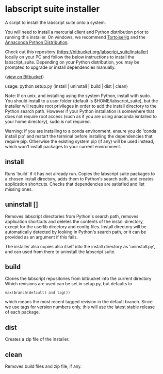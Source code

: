labscript suite installer
=========================

A script to install the labscript suite onto a system.

You will need to install a mercurial client and Python distribution prior 
to running this installer. On windows, we recommend [TortoiseHg](http://tortoisehg.bitbucket.org/) and the 
[Annaconda Python Distribution](https://www.anaconda.com/download/).

Check out this repository (https://bitbucket.org/labscript_suite/installer) locally on your PC and follow the below instructions to install the labscript_suite. Depending on your Python distribution, you may be prompted to upgrade or install dependencies manually.

([view on Bitbucket](https://bitbucket.org/labscript_suite/installer))

usage:
    python setup.py (install | uninstall | build | dist | clean)



Note: If on unix, and installing using the system Python, install with sudo.
You should install to a user folder (default is $HOME/labscript_suite), but
the installer will require root privileges in order to add the install
directory to the Python search path. However if your Python installation is
somewhere that does not require root access (such as if you are using anaconda
isntalled to your home directory), sudo is not required.


Warning: if you are installing to a conda environment, ensure you do 'conda
install pip' and restart the terminal before installing the dependencies that
require pip. Otherwise the existing system pip (if any) will be used instead,
which won't install packages to your current environment.


install
-------

Runs 'build' if it has not already run. Copies the labscript suite packages to
a chosen install directory, adds them to Python's search path, and creates
application shortcuts. Checks that dependencies are satisfied and list missing
ones.


uninstall [<path>]
--------------------

Removes labscript directories from Python's search path, removes application
shortcuts and deletes the contents of the install directory, except for the
userlib directory and config files. Install directory will be automatically
detected by looking in Python's search path, or it can be provided as an
argument if this fails.

The installer also copies also itself into the install directory as
'uninstall.py', and can used from there to uninstall the labscript suite.


build
-----------------

Clones the labscript repositories from bitbucket into the current directory
Which revisions are used can be set in setup.py, but defaults to

    max(branch(default) and tag())

which means the most recent tagged revision in the default branch. Since we
use tags for version numbers only, this will use the latest stable release of
each package.


dist
----

Creates a zip file of the installer.


clean
-----

Removes build files and zip file, if any.
